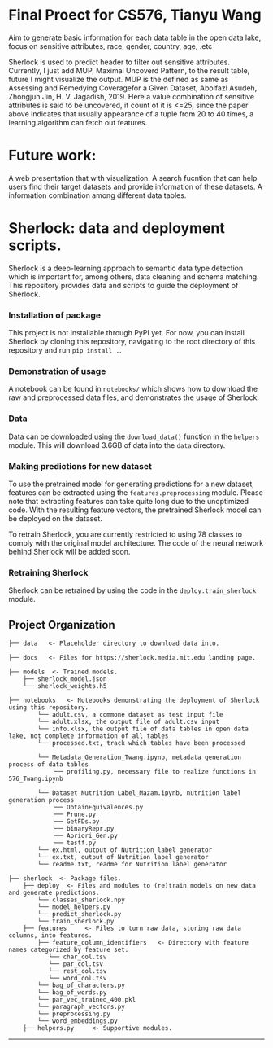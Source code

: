 # Final Proect for CS576, Tianyu Wang
Aim to generate basic information for each data table in the open data lake, focus on sensitive attributes, race, gender, country, age, .etc

Sherlock is used to predict header to filter out sensitive attributes. Currently, I just add MUP, Maximal Uncoverd Pattern, to the result table, future I might visualize the output. MUP is the defined as same as Assessing and Remedying Coveragefor a Given Dataset, Abolfazl Asudeh, Zhongjun Jin, H. V. Jagadish, 2019.
Here a value combination of sensitive attributes is said to be uncovered, if count of it is <=25, since the paper above indicates that usually appearance of a tuple from 20 to 40 times, a learning algorithm can fetch out features.

# Future work:
A web presentation that with visualization.
A search fucntion that can help users find their target datasets and provide information of these datasets.
A information combination among different data tables.

# Sherlock: data and deployment scripts.

Sherlock is a deep-learning approach to semantic data type detection which is important for, among others, data cleaning and schema matching. This repository provides data and scripts to guide the deployment of Sherlock.


### Installation of package
This project is not installable through PyPI yet. For now, you can install Sherlock by cloning this repository, navigating to the root directory of this repository and run `pip install .`.


### Demonstration of usage
A notebook can be found in `notebooks/` which shows how to download the raw and preprocessed data files, and demonstrates the usage of Sherlock.


### Data
Data can be downloaded using the `download_data()` function in the `helpers` module.
This will download 3.6GB of data into the `data` directory.


### Making predictions for new dataset
To use the pretrained model for generating predictions for a new dataset, features can be extracted using the `features.preprocessing` module. Please note that extracting features can take quite long due to the unoptimized code.
With the resulting feature vectors, the pretrained Sherlock model can be deployed on the dataset.

To retrain Sherlock, you are currently restricted to using 78 classes to comply with the original model architecture. The code of the neural network behind Sherlock will be added soon.


### Retraining Sherlock
Sherlock can be retrained by using the code in the `deploy.train_sherlock` module.



## Project Organization
    ├── data   <- Placeholder directory to download data into.

    ├── docs   <- Files for https://sherlock.media.mit.edu landing page.

    ├── models  <- Trained models.
        ├── sherlock_model.json
        └── sherlock_weights.h5

    ├── notebooks   <- Notebooks demonstrating the deployment of Sherlock using this repository.
            └── adult.csv, a commone dataset as test input file
            └── adult.xlsx, the output file of adult.csv input
            └── info.xlsx, the output file of data tables in open data lake, not complete information of all tables
            └── processed.txt, track which tables have been processed
            
            └── Metadata_Generation_Twang.ipynb, metadata generation process of data tables
                └── profiling.py, necessary file to realize functions in 576_Twang.ipynb
                
            └── Dataset Nutrition Label_Mazam.ipynb, nutrition label generation process
                └── ObtainEquivalences.py
                └── Prune.py
                └── GetFDs.py
                └── binaryRepr.py
                └── Apriori_Gen.py
                └── testf.py
            └── ex.html, output of Nutrition label generator 
            └── ex.txt, output of Nutrition label generator
            └── readme.txt, readme for Nutrition label generator

    ├── sherlock  <- Package files.
        ├── deploy  <- Files and modules to (re)train models on new data and generate predictions.
            └── classes_sherlock.npy
            └── model_helpers.py
            └── predict_sherlock.py
            └── train_sherlock.py
        ├── features     <- Files to turn raw data, storing raw data columns, into features.
            ├── feature_column_identifiers   <- Directory with feature names categorized by feature set.
               └── char_col.tsv
               └── par_col.tsv
               └── rest_col.tsv
               └── word_col.tsv
            └── bag_of_characters.py
            └── bag_of_words.py
            └── par_vec_trained_400.pkl
            └── paragraph_vectors.py
            └── preprocessing.py
            └── word_embeddings.py
        ├── helpers.py     <- Supportive modules.

------------
